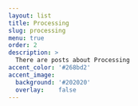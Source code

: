 ```yaml
---
layout: list
title: Processing
slug: processing
menu: true
order: 2
description: >
  There are posts about Processing
accent_color: '#268bd2'
accent_image:
  background: '#202020'
  overlay:    false
---
```

